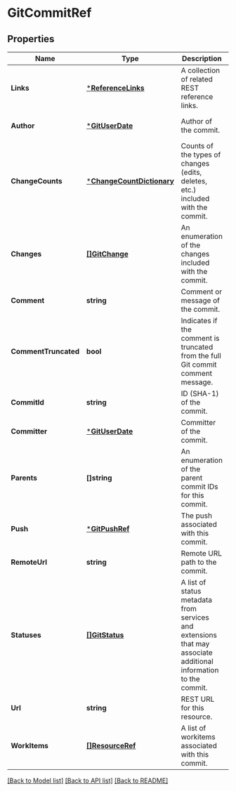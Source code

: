 # GitCommitRef

## Properties
Name | Type | Description | Notes
------------ | ------------- | ------------- | -------------
**Links** | [***ReferenceLinks**](ReferenceLinks.md) | A collection of related REST reference links. | [optional] [default to null]
**Author** | [***GitUserDate**](GitUserDate.md) | Author of the commit. | [optional] [default to null]
**ChangeCounts** | [***ChangeCountDictionary**](ChangeCountDictionary.md) | Counts of the types of changes (edits, deletes, etc.) included with the commit. | [optional] [default to null]
**Changes** | [**[]GitChange**](GitChange.md) | An enumeration of the changes included with the commit. | [optional] [default to null]
**Comment** | **string** | Comment or message of the commit. | [optional] [default to null]
**CommentTruncated** | **bool** | Indicates if the comment is truncated from the full Git commit comment message. | [optional] [default to null]
**CommitId** | **string** | ID (SHA-1) of the commit. | [optional] [default to null]
**Committer** | [***GitUserDate**](GitUserDate.md) | Committer of the commit. | [optional] [default to null]
**Parents** | **[]string** | An enumeration of the parent commit IDs for this commit. | [optional] [default to null]
**Push** | [***GitPushRef**](GitPushRef.md) | The push associated with this commit. | [optional] [default to null]
**RemoteUrl** | **string** | Remote URL path to the commit. | [optional] [default to null]
**Statuses** | [**[]GitStatus**](GitStatus.md) | A list of status metadata from services and extensions that may associate additional information to the commit. | [optional] [default to null]
**Url** | **string** | REST URL for this resource. | [optional] [default to null]
**WorkItems** | [**[]ResourceRef**](ResourceRef.md) | A list of workitems associated with this commit. | [optional] [default to null]

[[Back to Model list]](../README.md#documentation-for-models) [[Back to API list]](../README.md#documentation-for-api-endpoints) [[Back to README]](../README.md)



